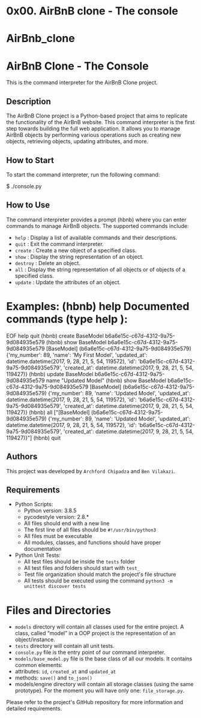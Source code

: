 # 0x00. AirBnB clone - The console

# AirBnb_clone

# AirBnB Clone - The Console 
 
This is the command interpreter for the AirBnB Clone project. 
 
## Description 
 
The AirBnB Clone project is a Python-based project that aims to replicate the functionality of the AirBnB website. This command interpreter is the first step towards building the full web application. It allows you to manage AirBnB objects by performing various operations such as creating new objects, retrieving objects, updating attributes, and more. 
 
## How to Start 
 
To start the command interpreter, run the following command:
  
$ ./console.py
## How to Use 
 
The command interpreter provides a prompt  (hbnb)  where you can enter commands to manage AirBnB objects. The supported commands include: 
 
-  `help` : Display a list of available commands and their descriptions. 
-  `quit` : Exit the command interpreter. 
-  `create` : Create a new object of a specified class. 
-  `show` : Display the string representation of an object. 
-  `destroy` : Delete an object. 
-  `all` : Display the string representation of all objects or of objects of a specified class. 
-  `update` : Update the attributes of an object. 
 
Examples:
(hbnb) help
Documented commands (type help <topic>):
========================================
EOF  help  quit
(hbnb) create BaseModel
b6a6e15c-c67d-4312-9a75-9d084935e579
(hbnb) show BaseModel b6a6e15c-c67d-4312-9a75-9d084935e579
[BaseModel] (b6a6e15c-c67d-4312-9a75-9d084935e579) {'my_number': 89, 'name': 'My First Model', 'updated_at': datetime.datetime(2017, 9, 28, 21, 5, 54, 119572), 'id': 'b6a6e15c-c67d-4312-9a75-9d084935e579', 'created_at': datetime.datetime(2017, 9, 28, 21, 5, 54, 119427)}
(hbnb) update BaseModel b6a6e15c-c67d-4312-9a75-9d084935e579 name "Updated Model"
(hbnb) show BaseModel b6a6e15c-c67d-4312-9a75-9d084935e579
[BaseModel] (b6a6e15c-c67d-4312-9a75-9d084935e579) {'my_number': 89, 'name': 'Updated Model', 'updated_at': datetime.datetime(2017, 9, 28, 21, 5, 54, 119572), 'id': 'b6a6e15c-c67d-4312-9a75-9d084935e579', 'created_at': datetime.datetime(2017, 9, 28, 21, 5, 54, 119427)}
(hbnb) all
["[BaseModel] (b6a6e15c-c67d-4312-9a75-9d084935e579) {'my_number': 89, 'name': 'Updated Model', 'updated_at': datetime.datetime(2017, 9, 28, 21, 5, 54, 119572), 'id': 'b6a6e15c-c67d-4312-9a75-9d084935e579', 'created_at': datetime.datetime(2017, 9, 28, 21, 5, 54, 119427)}"]
(hbnb) quit
## Authors 
 
This project was developed by `Archford Chipadza` and `Ben Vilakazi`. 
 
## Requirements 
 
- Python Scripts: 
  - Python version: 3.8.5 
  - pycodestyle version: 2.8.* 
  - All files should end with a new line 
  - The first line of all files should be  `#!/usr/bin/python3`  
  - All files must be executable 
  - All modules, classes, and functions should have proper documentation 
- Python Unit Tests: 
  - All test files should be inside the  `tests`  folder 
  - All test files and folders should start with  `test_`  
  - Test file organization should match the project's file structure 
  - All tests should be executed using the command  `python3 -m unittest discover tests`

# Files and Directories
- `models` directory will contain all classes used for the entire project. A class, called “model” in a OOP project is the representation of an object/instance.
- `tests` directory will contain all unit tests.
- `console.py` file is the entry point of our command interpreter.
- `models/base_model.py` file is the base class of all our models. It contains common elements:
- attributes: `id`, `created_at` and `updated_at`
- methods: `save()` and `to_json()`
- models/engine directory will contain all storage classes (using the same prototype). For the moment you will have only one: `file_storage.py`.  
 
Please refer to the project's GitHub repository for more information and detailed requirements.

